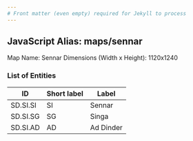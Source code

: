 ```yaml
---
# Front matter (even empty) required for Jekyll to process
---
```


## JavaScript Alias: maps/sennar

Map Name: Sennar
Dimensions (Width x Height): 1120x1240

### List of Entities

| ID      | Short label | Label                   |
| ------- | ----------- | ----------------------- |
|SD.SI.SI|SI|Sennar|
|SD.SI.SG|SG|Singa|
|SD.SI.AD|AD|Ad Dinder|
